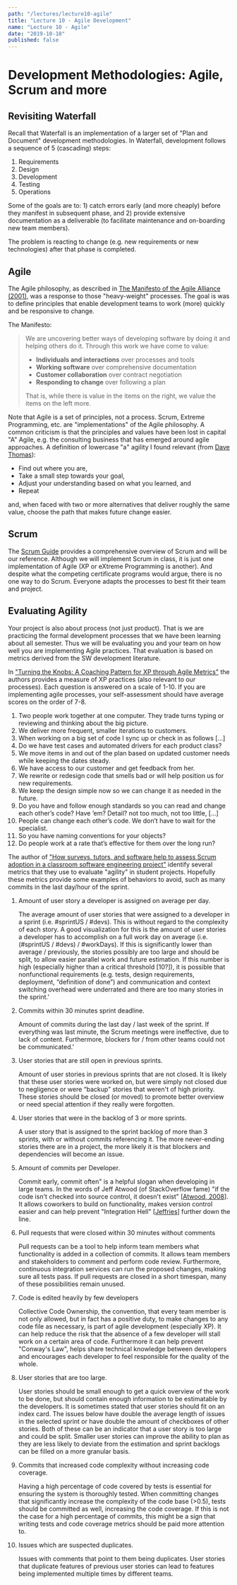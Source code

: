 ```yaml
---
path: "/lectures/lecture10-agile"
title: "Lecture 10 - Agile Development"
name: "Lecture 10 - Agile"
date: "2019-10-10"
published: false
---
```


# Development Methodologies: Agile, Scrum and more

## Revisiting Waterfall

Recall that Waterfall is an implementation of a larger set of "Plan and
Document" development methodologies. In Waterfall, development follows a
sequence of 5 (cascading) steps:

1. Requirements
1. Design
1. Development
1. Testing
1. Operations

Some of the goals are to: 1) catch errors early (and more cheaply) before they
manifest in subsequent phase, and 2) provide extensive documentation as a
deliverable (to facilitate maintenance and on-boarding new team members).

The problem is reacting to change (e.g. new requirements or new technologies)
after that phase is completed.

## Agile

The Agile philosophy, as described in [The Manifesto of the Agile Alliance
(2001)](http://agilemanifesto.org), was a response to those "heavy-weight"
processes. The goal is was to define principles that enable development teams
to work (more) quickly and be responsive to change.

The Manifesto:

> We are uncovering better ways of developing software by doing it and helping
> others do it. Through this work we have come to value:
>
> - **Individuals and interactions** over processes and tools
> - **Working software** over comprehensive documentation
> - **Customer collaboration** over contract negotiation
> - **Responding to change** over following a plan
>
> That is, while there is value in the items on the right, we value the items on
> the left more.

Note that Agile is a set of principles, not a process. Scrum, Extreme
Programming, etc. are "implementations" of the Agile philosophy. A common
criticism is that the principles and values have been lost in capital "A"
Agile, e.g. the consulting business that has emerged around agile approaches. A
definition of lowercase "a" agility I found relevant (from [Dave
Thomas](https://www.youtube.com/watch?v=a-BOSpxYJ9M)):

- Find out where you are,
- Take a small step towards your goal,
- Adjust your understanding based on what you learned, and
- Repeat

and, when faced with two or more alternatives that deliver roughly the same
value, choose the path that makes future change easier.

## Scrum

The [Scrum Guide](http://www.scrumguides.org/scrum-guide.html) provides a
comprehensive overview of Scrum and will be our reference. Although we will
implement Scrum in class, it is just one implementation of Agile (XP or eXtreme
Programming is another). And despite what the competing certificate programs
would argue, there is no one way to do Scrum. Everyone adapts the processes to
best fit their team and project.

## Evaluating Agility

Your project is also about process (not just product). That is we are
practicing the formal development processes that we have been learning about
all semester. Thus we will be evaluating you and your team on how well you are
implementing Agile practices. That evaluation is based on metrics derived from
the SW development literature.

In ["Turning the Knobs: A Coaching Pattern for XP through Agile
Metrics"](https://link.springer.com/chapter/10.1007%2F3-540-45672-4_7) the
authors provides a measure of XP practices (also relevant to our processes).
Each question is answered on a scale of 1-10. If you are implementing agile
processes, your self-assessment should have average scores on the order of 7-8.

1. Two people work together at one computer. They trade turns typing or reviewing and thinking about the big picture.
1. We deliver more frequent, smaller iterations to customers.
1. When working on a big set of code I sync up or check in as follows [...]
1. Do we have test cases and automated drivers for each product class?
1. We move items in and out of the plan based on updated customer needs while keeping the dates steady.
1. We have access to our customer and get feedback from her.
1. We rewrite or redesign code that smells bad or will help position us for new requirements.
1. We keep the design simple now so we can change it as needed in the future.
1. Do you have and follow enough standards so you can read and change each other’s code? Have ’em? Detail? not too much, not too little, [...]
1. People can change each other’s code. We don’t have to wait for the specialist.
1. So you have naming conventions for your objects?
1. Do people work at a rate that’s effective for them over the long run?

The author of ["How surveys, tutors, and software help to assess Scrum adoption
in a classroom software engineering
project"](https://dl.acm.org/citation.cfm?id=2889182) identify several metrics
that they use to evaluate "agility" in student projects. Hopefully these
metrics provide some examples of behaviors to avoid, such as many commits in
the last day/hour of the sprint.

1. Amount of user story a developer is assigned on average per day.

   The average amount of user stories that were assigned to a developer in a
   sprint (i.e. #sprintUS / #devs). This is without regard to the complexity
   of each story. A good visualization for this is the amount of user stories
   a developer has to accomplish on a full work day on average (i.e.
   (#sprintUS / #devs) / #workDays). If this is significantly lower than
   average / previously, the stories possibly are too large and should be
   split, to allow easier parallel work and future estimation. If this number
   is high (especially higher than a critical threshold [10?]), it is possible
   that nonfunctional requirements (e.g. tests, design requirements,
   deployment, “definition of done”) and communication and context switching
   overhead were underrated and there are too many stories in the sprint.'

1. Commits within 30 minutes sprint deadline.

   Amount of commits during the last day / last week of the sprint. If
   everything was last minute, the Scrum meetings were ineffective, due to
   lack of content. Furthermore, blockers for / from other teams could not be
   communicated.'

1. User stories that are still open in previous sprints.

   Amount of user stories in previous sprints that are not closed. It is
   likely that these user stories were worked on, but were simply not closed
   due to negligence or were “backup” stories that weren't of high priority.
   These stories should be closed (or moved) to promote better overview or
   need special attention if they really were forgotten.

1. User stories that were in the backlog of 3 or more sprints.

   A user story that is assigned to the sprint backlog of more than 3 sprints,
   with or without commits referencing it. The more never-ending stories there
   are in a project, the more likely it is that blockers and dependencies will
   become an issue.

1. Amount of commits per Developer.

   Commit early, commit often" is a helpful slogan when developing in large
   teams. In the words of Jeff Atwood (of StackOverflow fame) "if the code
   isn't checked into source control, it doesn't exist" [[Atwood,
   2008](http://blog.codinghorror.com/check-in-early-check-in-often/)]. It
   allows coworkers to build on functionality, makes version control easier
   and can help prevent "Integration Hell"
   [[Jeffries](http://c2.com/cgi/wiki?IntegrationHell)] further down the line.

1. Pull requests that were closed within 30 minutes without comments

   Pull requests can be a tool to help inform team members what functionality
   is added in a collection of commits. It allows team members and
   stakeholders to comment and perform code review. Furthermore, continuous
   integration services can run the proposed changes, making sure all tests
   pass. If pull requests are closed in a short timespan, many of these
   possibilities remain unused.

1. Code is edited heavily by few developers

   Collective Code Ownership, the convention, that every team member is not
   only allowed, but in fact has a positive duty, to make changes to any code
   file as necessary, is part of agile development (especially XP). It can
   help reduce the risk that the absence of a few developer will stall work on
   a certain area of code. Furthermore it can help prevent "Conway's Law",
   helps share technical knowledge between developers and encourages each
   developer to feel responsible for the quality of the whole.

1. User stories that are too large.

   User stories should be small enough to get a quick overview of the work to
   be done, but should contain enough information to be estimatable by the
   developers. It is sometimes stated that user stories should fit on an index
   card. The issues below have double the average length of issues in the
   selected sprint or have double the amount of checkboxes of other stories.
   Both of these can be an indicator that a user story is too large and could
   be split. Smaller user stories can improve the ability to plan as they are
   less likely to deviate from the estimation and sprint backlogs can be
   filled on a more granular basis.

1. Commits that increased code complexity without increasing code coverage.

   Having a high percentage of code covered by tests is essential for ensuring
   the system is thoroughly tested. When committing changes that significantly
   increase the complexity of the code base (>0.5), tests should be committed
   as well, increasing the code coverage. If this is not the case for a high
   percentage of commits, this might be a sign that writing tests and code
   coverage metrics should be paid more attention to.

1. Issues which are suspected duplicates.

   Issues with comments that point to them being duplicates. User stories that
   duplicate features of previous user stories can lead to features being
   implemented multiple times by different teams.
